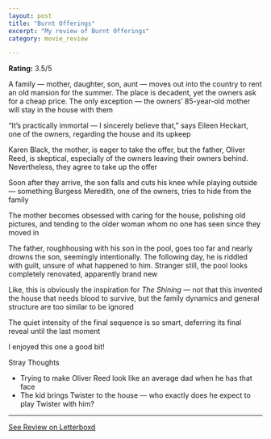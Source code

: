```yaml
---
layout: post
title: "Burnt Offerings"
excerpt: "My review of Burnt Offerings"
category: movie_review

---
```


**Rating:** 3.5/5

A family — mother, daughter, son, aunt — moves out into the country to rent an old mansion for the summer. The place is decadent, yet the owners ask for a cheap price. The only exception — the owners’ 85-year-old mother will stay in the house with them

“It’s practically immortal — I sincerely believe that,” says Eileen Heckart, one of the owners, regarding the house and its upkeep

Karen Black, the mother, is eager to take the offer, but the father, Oliver Reed, is skeptical, especially of the owners leaving their owners behind. Nevertheless, they agree to take up the offer

Soon after they arrive, the son falls and cuts his knee while playing outside — something Burgess Meredith, one of the owners, tries to hide from the family

The mother becomes obsessed with caring for the house, polishing old pictures, and tending to the older woman whom no one has seen since they moved in

The father, roughhousing with his son in the pool, goes too far and nearly drowns the son, seemingly intentionally. The following day, he is riddled with guilt, unsure of what happened to him. Stranger still, the pool looks completely renovated, apparently brand new

Like, this is obviously the inspiration for <i>The Shining</i> — not that this invented the house that needs blood to survive, but the family dynamics and general structure are too similar to be ignored

The quiet intensity of the final sequence is so smart, deferring its final reveal until the last moment

I enjoyed this one a good bit!

Stray Thoughts
* Trying to make Oliver Reed look like an average dad when he has that face
* The kid brings Twister to the house — who exactly does he expect to play Twister with him?

<hr>

[See Review on Letterboxd](https://boxd.it/4fDz43)
